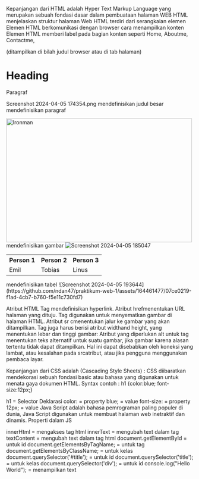 Kepanjangan dari HTML adalah Hyper Text Markup Language yang merupakan sebuah fondasi dasar dalam pembuataan halaman WEB 
HTML menjelaskan struktur halaman Web
HTML terdiri dari serangkaian elemen
Elemen HTML berkomunikasi dengan browser cara menampilkan konten
Elemen HTML memberi label pada bagian konten seperti Home, Aboutme, Contactme,


<title>menentukan judul untuk halaman HTML</title>(ditampilkan di bilah judul browser atau di tab halaman)
<h1>Heading</h1>
<p>Paragraf</p>
Screenshot 2024-04-05 174354.png
mendefinisikan judul besar
mendefinisikan paragraf


<img src="https://en.wikipedia.org/wiki/File:Iron_Man_(circa_2018).png" 
  alt="Ironman" width="500" height="333">
mendefinisikan gambar
![Screenshot 2024-04-05 185047](https://github.com/ndan47/praktikum-web-1/assets/164461477/6865f5fb-98a2-424f-aec7-bb717a524b39)

<table style="width:100%">
  <tr>
    <th>Person 1</th>
    <th>Person 2</th>
    <th>Person 3</th>
  </tr>
  <tr>
    <td>Emil</td>
    <td>Tobias</td>
    <td>Linus</td>
  </tr>
</table>
mendefinisikan tabel
![Screenshot 2024-04-05 193644](https://github.com/ndan47/praktikum-web-1/assets/164461477/07ce0219-f1ad-4cb7-b760-f5e11c730fd7)






Atribut HTML
Tag mendefinisikan hyperlink. Atribut hrefmenentukan URL halaman yang dituju.
Tag digunakan untuk menyematkan gambar di halaman HTML. Atribut sr cmenentukan jalur ke gambar yang akan ditampilkan.
Tag juga harus berisi atribut widthand height, yang menentukan lebar dan tinggi gambar:
Atribut yang diperlukan alt untuk  tag menentukan teks alternatif untuk suatu gambar, jika gambar karena alasan tertentu tidak dapat ditampilkan. Hal ini dapat disebabkan oleh koneksi yang lambat, atau kesalahan pada srcatribut, atau jika pengguna menggunakan pembaca layar.

Kepanjangan dari CSS adalah (Cascading Style Sheets) : CSS diibaratkan mendekorasi sebuah fondasi basic atau bahasa yang digunakan untuk menata gaya dokumen HTML.
Syntax contoh : h1 {color:blue; font-size:12px;}

h1 = Selector Deklarasi
color: = property
blue; = value
font-size: = property
12px; = value
Java Script adalah bahasa pemrograman paling populer di dunia, Java Script digunakan untuk membuat halaman web inetraktif dan dinamis. Properti dalam JS

innerHtml = mengakses tag html
innerText = mengubah text dalam tag
textContent = mengubah text dalam tag html
document.getElementById = untuk id
document.getElementsByTagName; = untuk tag
document.getElementsByClassName; = untuk kelas
document.querySelector('#title'); = untuk id
document.querySelector('title'); = untuk kelas
document.querySelector('div'); = untuk id
console.log("Hello World"); = menampilkan text
